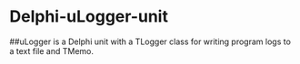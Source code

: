 # Delphi-uLogger-unit

##uLogger is a Delphi unit with a TLogger class for writing program logs to a text file and TMemo.